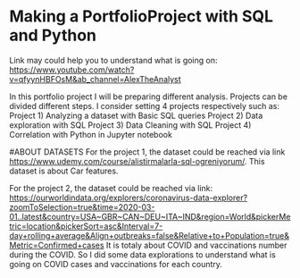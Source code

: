 # Making a PortfolioProject with SQL and Python
Link may could help you to understand what is going on: https://www.youtube.com/watch?v=qfyynHBFOsM&ab_channel=AlexTheAnalyst

In this portfolio project I will be preparing different analysis. Projects can be divided different steps. I consider setting 4 projects respectively such as: 
Project 1) Analyzing a dataset with Basic SQL queries
Project 2) Data exploration with SQL 
Project 3) Data Cleaning with SQL 
Project 4) Correlation with Python in Jupyter notebook


#ABOUT DATASETS
For the project 1, the dataset could be reached via link https://www.udemy.com/course/alistirmalarla-sql-ogreniyorum/. This dataset is about Car features. 

For the project 2, the dataset could be reached via link: https://ourworldindata.org/explorers/coronavirus-data-explorer?zoomToSelection=true&time=2020-03-01..latest&country=USA~GBR~CAN~DEU~ITA~IND&region=World&pickerMetric=location&pickerSort=asc&Interval=7-day+rolling+average&Align+outbreaks=false&Relative+to+Population=true&Metric=Confirmed+cases
It is totaly about COVID and vaccinations number during the COVID. So I did some data explorations to understand what is going on COVID cases and vaccinations for each country.

